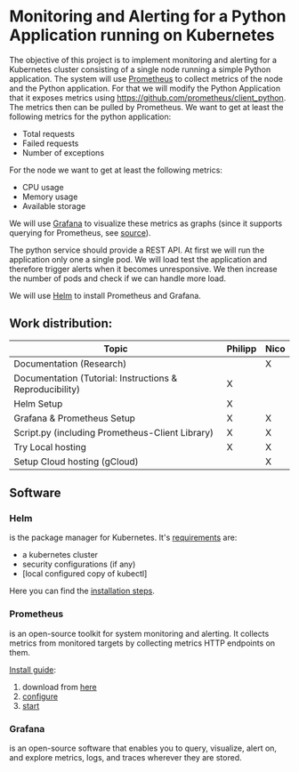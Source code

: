# Monitoring and Alerting for a Python Application running on Kubernetes

The objective of this project is to implement monitoring and alerting for a Kubernetes cluster consisting of a single node running a simple Python application. The system will use [Prometheus](https://prometheus.io/docs/introduction/overview/) to collect metrics of the node and the Python application. For that we will modify the Python Application that it exposes metrics using https://github.com/prometheus/client_python. The metrics then can be pulled by Prometheus. We want to get at least the following metrics for the python application:
 - Total requests
 - Failed requests
 - Number of exceptions

For the node we want to get at least the following metrics:
 - CPU usage
 - Memory usage
 - Available storage

We will use [Grafana](https://grafana.com/docs/grafana/latest/introduction/) to visualize these metrics as graphs (since it supports querying for Prometheus, see [source](https://prometheus.io/docs/visualization/grafana/)).

The python service should provide a REST API. At first we will run the application only one a single pod. We will load test the application and therefore trigger alerts when it becomes unresponsive. We then increase the number of pods and check if we can handle more load.

We will use [Helm](https://helm.sh/docs/) to install Prometheus and Grafana.

## Work distribution:
| Topic        | Philipp   | Nico       |
|--------------|-----------|------------|
| Documentation (Research) |      |   X   |
| Documentation (Tutorial: Instructions & Reproducibility) |   X   |      |
| Helm Setup   |   X   |      |
| Grafana & Prometheus Setup |   X   |   X   |
| Script.py (including Prometheus-Client Library) |   X   |   X   |
| Try Local hosting |   X   |   X   |
| Setup Cloud hosting (gCloud) |     |   X   |


## Software
### Helm
is the package manager for Kubernetes. It's [requirements](https://helm.sh/docs/intro/quickstart/#prerequisites) are:
- a kubernetes cluster
- security configurations (if any)
- [local configured copy of kubectl]

Here you can find the [installation steps](https://helm.sh/docs/intro/install/).

### Prometheus
is an open-source toolkit for system monitoring and alerting. It collects metrics from monitored targets by collecting metrics HTTP endpoints on them.

[Install guide](https://prometheus.io/docs/introduction/first_steps/#first-steps-with-prometheus):
1. download from [here](https://prometheus.io/download/)
2. [configure](https://prometheus.io/docs/introduction/first_steps/#configuring-prometheus)
3. [start](https://prometheus.io/docs/introduction/first_steps/#starting-prometheus)



### Grafana
is an open-source software that enables you to query, visualize, alert on, and explore metrics, logs, and traces wherever they are stored.
